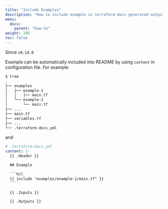 ```yaml
---
title: "Include Examples"
description: "How to include example in terraform-docs generated output"
menu:
  docs:
    parent: "how-to"
weight: 206
toc: false
---
```


Since `v0.14.0`

Example can be automatically included into README by using `content` in configuration
file. For example:

````bash
$ tree
.
├── examples
│   ├── example-1
│   │   ├── main.tf
│   └── example-2
│       └── main.tf
├── ...
├── main.tf
├── variables.tf
├── ...
└── .terraform-docs.yml
````

and

````yaml
# .terraform-docs.yml
content: |-
  {{ .Header }}

  ## Example

  ```hcl
  {{ include "examples/example-1/main.tf" }}
  ```

  {{ .Inputs }}

  {{ .Outputs }}
````

